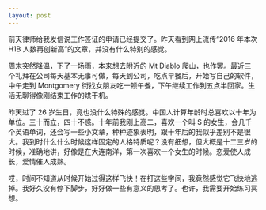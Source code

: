```yaml
---
layout: post
---
```


前天律师给我发信说工作签证的申请已经提交了。昨天看到网上流传“2016 年本次 H1B 人数再创新高”的文章，并没有什么特别的感觉。

周末突然降温，下了一场雨，本来想去附近的 Mt Diablo 爬山，也作罢。最近三个礼拜在公司每天基本无事可做，每天到公司，吃点早餐后，开始写自己的软件，中午走到 Montgomery 街找女朋友吃一顿午餐，下午继续工作到五点半回家。生活无聊得像刚结束工作的烘干机。

昨天过了 26 岁生日，竟也没什么特殊的感觉。中国人计算年龄时总喜欢以十年为单位。三十而立，四十不惑。十年前我刚上高二，喜欢一个叫 S 的女生，会几千个英语单词，还会写一些小文章，种种迹象表明，跟十年后的我似乎差别不是很大。我到时什么什么时候这样固定的人格特质呢？没有细想，但大概是十二三岁的时候，准确地讲，好像是在大连南洋，第一次喜欢一个女生的时候。恋爱使人成长，爱情催人成熟。

哎，时间不知道从时候开始过得这样飞快！在打这些字间，我竟然感觉它飞快地逃掉。我好久没有停下脚步，好好做一些有意义的思考了。也许，我需要开始练习冥想。
